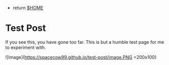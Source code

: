
- return [$HOME](https://spacecow99.github.io/)

# Test Post

If you see this, you have gone too far. This is but a humble test page for me to experiment with.

![Image](https://spacecow99.github.io/test-post/image.PNG =200x100)
